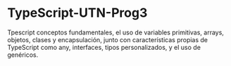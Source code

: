 # TypeScript-UTN-Prog3
 Tpescript conceptos fundamentales, el uso de variables primitivas, arrays, objetos, clases y encapsulación, junto con características propias de TypeScript como any, interfaces, tipos personalizados, y el uso de genéricos.
